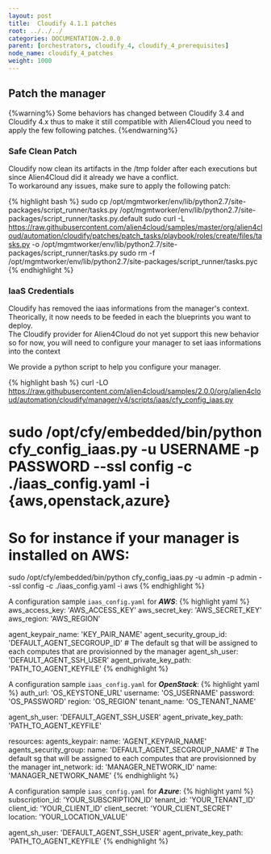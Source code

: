 ```yaml
---
layout: post
title:  Cloudify 4.1.1 patches
root: ../../../
categories: DOCUMENTATION-2.0.0
parent: [orchestrators, cloudify_4, cloudify_4_prerequisites]
node_name: cloudify_4_patches
weight: 1000
---
```


## Patch the manager ##

{%warning%}
Some behaviors has changed between Cloudify 3.4 and Cloudify 4.x thus to make it still compatible with Alien4Cloud you need to apply the few following patches.
{%endwarning%}


### Safe Clean Patch ###

Cloudify now clean its artifacts in the /tmp folder after each executions but since Alien4Cloud did it already we have a conflict.  
To workaround any issues, make sure to apply the following patch:

{% highlight bash %}
sudo cp /opt/mgmtworker/env/lib/python2.7/site-packages/script_runner/tasks.py /opt/mgmtworker/env/lib/python2.7/site-packages/script_runner/tasks.py.default
sudo curl -L https://raw.githubusercontent.com/alien4cloud/samples/master/org/alien4cloud/automation/cloudify/patches/patch_tasks/playbook/roles/create/files/tasks.py -o /opt/mgmtworker/env/lib/python2.7/site-packages/script_runner/tasks.py
sudo rm -f /opt/mgmtworker/env/lib/python2.7/site-packages/script_runner/tasks.pyc
{% endhighlight %}


### IaaS Credentials ###

Cloudify has removed the iaas informations from the manager's context. Theorically, it now needs to be feeded in each the blueprints you want to deploy.  
The Cloudify provider for Alien4Cloud do not yet support this new behavior so for now, you will need to configure your manager to set iaas informations into the context

We provide a python script to help you configure your manager.

{% highlight bash %}
curl -LO https://raw.githubusercontent.com/alien4cloud/samples/2.0.0/org/alien4cloud/automation/cloudify/manager/v4/scripts/iaas/cfy_config_iaas.py
# sudo /opt/cfy/embedded/bin/python cfy_config_iaas.py -u USERNAME -p PASSWORD --ssl config -c ./iaas_config.yaml -i {aws,openstack,azure}
# So for instance if your manager is installed on AWS:
sudo /opt/cfy/embedded/bin/python cfy_config_iaas.py -u admin -p admin --ssl config -c ./iaas_config.yaml -i aws
{% endhighlight %}

A configuration sample `iaas_config.yaml` for ***AWS***:
{% highlight yaml %}
aws_access_key: 'AWS_ACCESS_KEY'
aws_secret_key: 'AWS_SECRET_KEY'
aws_region: 'AWS_REGION'

agent_keypair_name: 'KEY_PAIR_NAME'
agent_security_group_id: 'DEFAULT_AGENT_SECGROUP_ID' # The default sg that will be assigned to each computes that are provisionned by the manager
agent_sh_user: 'DEFAULT_AGENT_SSH_USER'
agent_private_key_path: 'PATH_TO_AGENT_KEYFILE'
{% endhighlight %}

A configuration sample `iaas_config.yaml` for ***OpenStack***:
{% highlight yaml %}
auth_url: 'OS_KEYSTONE_URL'
username: 'OS_USERNAME'
password: 'OS_PASSWORD'
region: 'OS_REGION'
tenant_name: 'OS_TENANT_NAME'

agent_sh_user: 'DEFAULT_AGENT_SSH_USER'
agent_private_key_path: 'PATH_TO_AGENT_KEYFILE'

resources:
  agents_keypair:
    name: 'AGENT_KEYPAIR_NAME'
  agents_security_group:
    name: 'DEFAULT_AGENT_SECGROUP_NAME' # The default sg that will be assigned to each computes that are provisionned by the manager
  int_network:
    id: 'MANAGER_NETWORK_ID'
    name: 'MANAGER_NETWORK_NAME'
{% endhighlight %}

A configuration sample `iaas_config.yaml` for ***Azure***:
{% highlight yaml %}
subscription_id: 'YOUR_SUBSCRIPTION_ID'
tenant_id: 'YOUR_TENANT_ID'
client_id: 'YOUR_CLIENT_ID'
client_secret: 'YOUR_CLIENT_SECRET'
location: 'YOUR_LOCATION_VALUE'

agent_sh_user: 'DEFAULT_AGENT_SSH_USER'
agent_private_key_path: 'PATH_TO_AGENT_KEYFILE'
{% endhighlight %}

